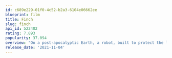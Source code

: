 ```yaml
---
id: c689e229-01f0-4c52-b2a3-6104e06662ee
blueprint: film
title: Finch
slug: finch
api_id: 522402
rating: 7.893
popularity: 37.094
overview: "On a post-apocalyptic Earth, a robot, built to protect the life of his dying creator's beloved dog, learns about life, love, friendship, and what it means to be human."
release_date: '2021-11-04'
---
```


